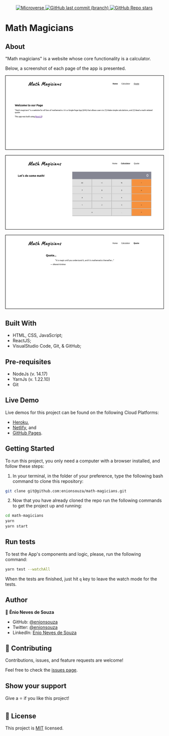 <p align="center">
  <a href="https://www.microverse.org/">
    <img alt="Microverse" src="https://img.shields.io/badge/-Microverse-blueviolet?style=flat-square">
  </a>
  <a href="https://github.com/enionsouza/math-magicians">
    <img alt="GitHub last commit (branch)" src="https://img.shields.io/github/last-commit/enionsouza/math-magicians/develop?color=blue&style=flat-square">
  </a>
  <a href="https://github.com/enionsouza/math-magicians">
    <img alt="GitHub Repo stars" src="https://img.shields.io/github/stars/enionsouza/math-magicians?color=cyan&label=%E2%98%85%20stars%20&style=flat-square">
  </a>
</p>


# Math Magicians

## About

"Math magicians" is a website whose core functionality is a calculator.

Below, a screenshot of each page of the app is presented.

<p align="center">
    <img alt="Home Page" style="border: 1px solid black;" src="./docs/Screenshot1.png" width="700">
</p>
<p align="center">
    <img alt="Calculator" style="border: 1px solid black;" src="./docs/Screenshot2.png" width="700">
</p>
<p align="center">
    <img alt="Quote" style="border: 1px solid black;" src="./docs/Screenshot3.png" width="700">
</p>

## Built With

- HTML, CSS, JavaScript;
- ReactJS;
- VisualStudio Code, Git, & GitHub;

## Pre-requisites

- NodeJs (v. 14.17)
- YarnJs (v. 1.22.10)
- Git

## Live Demo

Live demos for this project can be found on the following Cloud Platforms:
- [Heroku](https://math-magicians-enionsouza.herokuapp.com/),
- [Netlify](https://math-magicians-enionsouza.netlify.app), and
- [GitHub Pages](https://enionsouza.github.io/math-magicians/).

## Getting Started

To run this project, you only need a computer with a browser installed, and follow these steps:


1. In your terminal, in the folder of your preference, type the following bash command to clone this repository:

```sh
git clone git@github.com:enionsouza/math-magicians.git
```

2. Now that you have already cloned the repo run the following commands to get the project up and running:
```sh
cd math-magicians
yarn
yarn start
```
## Run tests

To test the App's components and logic, please, run the following command:

```sh
yarn test --watchAll
```
When the tests are finished, just hit `q` key to leave the watch mode for the tests.

## Author

👤 **Ênio Neves de Souza**

- GitHub: [@enionsouza](https://github.com/enionsouza)
- Twitter: [@enionsouza](https://twitter.com/enionsouza)
- LinkedIn: [Enio Neves de Souza](https://www.linkedin.com/in/enio-neves-de-souza/)

## 🤝 Contributing

Contributions, issues, and feature requests are welcome!

Feel free to check the [issues page](https://github.com/enionsouza/math-magicians/issues).

## Show your support

Give a ⭐️ if you like this project!

## 📝 License

This project is [MIT](./LICENSE) licensed.